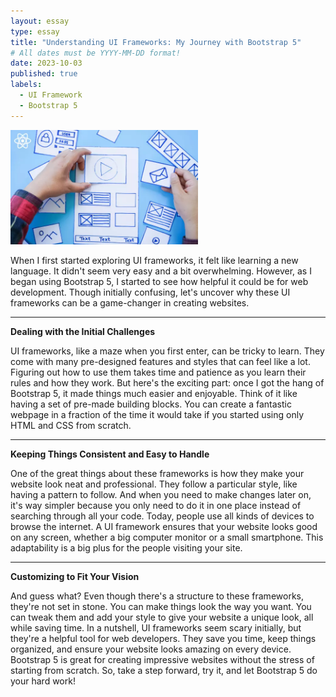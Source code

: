 ```yaml
---
layout: essay
type: essay
title: "Understanding UI Frameworks: My Journey with Bootstrap 5"
# All dates must be YYYY-MM-DD format!
date: 2023-10-03
published: true
labels:
  - UI Framework
  - Bootstrap 5
---
```


<img width="300px" class="rounded float-start pe-4" src="../img/UI.webp">



When I first started exploring UI frameworks, it felt like learning a new language. It didn't seem very easy and a bit overwhelming. However, as I began using Bootstrap 5, I started to see how helpful it could be for web development.
Though initially confusing, let's uncover why these UI frameworks can be a game-changer in creating websites.

---

**Dealing with the Initial Challenges**


UI frameworks, like a maze when you first enter, can be tricky to learn. They come with many pre-designed features and styles that can feel like a lot. Figuring out how to use them takes time and patience as you learn their rules and how they work.
But here's the exciting part: once I got the hang of Bootstrap 5, it made things much easier and enjoyable. Think of it like having a set of pre-made building blocks. You can create a fantastic webpage in a fraction of the time it would take if you started using only HTML and CSS from scratch.

---

**Keeping Things Consistent and Easy to Handle**

One of the great things about these frameworks is how they make your website look neat and professional. They follow a particular style, like having a pattern to follow. And when you need to make changes later on, it's way simpler because you only need to do it in one place instead of searching through all your code.
Today, people use all kinds of devices to browse the internet. A UI framework ensures that your website looks good on any screen, whether a big computer monitor or a small smartphone. This adaptability is a big plus for the people visiting your site.

---

**Customizing to Fit Your Vision**

And guess what? Even though there's a structure to these frameworks, they're not set in stone. You can make things look the way you want. You can tweak them and add your style to give your website a unique look, all while saving time.
In a nutshell, UI frameworks seem scary initially, but they're a helpful tool for web developers. They save you time, keep things organized, and ensure your website looks amazing on every device. Bootstrap 5 is great for creating impressive websites without the stress of starting from scratch.
So, take a step forward, try it, and let Bootstrap 5 do your hard work!

